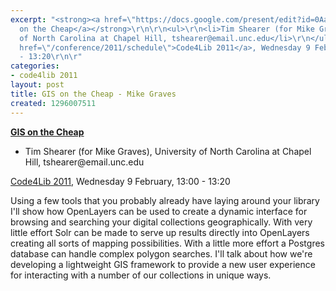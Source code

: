 ```yaml
---
excerpt: "<strong><a href=\"https://docs.google.com/present/edit?id=0AaAHjV7nFQ21ZGc3MzhxdzRfMTA2ZGp0cXpmY2Q&hl=en&authkey=CO3C7MkJ\">GIS
  on the Cheap</a></strong>\r\n\r\n<ul>\r\n<li>Tim Shearer (for Mike Graves), University
  of North Carolina at Chapel Hill, tshearer@email.unc.edu</li>\r\n</ul>\r\n\r\n<a
  href=\"/conference/2011/schedule\">Code4Lib 2011</a>, Wednesday 9 February, 13:00
  - 13:20\r\n\r"
categories:
- code4lib 2011
layout: post
title: GIS on the Cheap - Mike Graves
created: 1296007511
---
```

<strong><a href="https://docs.google.com/present/edit?id=0AaAHjV7nFQ21ZGc3MzhxdzRfMTA2ZGp0cXpmY2Q&hl=en&authkey=CO3C7MkJ">GIS on the Cheap</a></strong>

<ul>
<li>Tim Shearer (for Mike Graves), University of North Carolina at Chapel Hill, tshearer@email.unc.edu</li>
</ul>

<a href="/conference/2011/schedule">Code4Lib 2011</a>, Wednesday 9 February, 13:00 - 13:20

Using a few tools that you probably already have laying around your library I'll show how OpenLayers can be used to create a dynamic interface for browsing and searching your digital collections geographically. With very little effort Solr can be made to serve up results directly into OpenLayers creating all sorts of mapping possibilities. With a little more effort a Postgres database can handle complex polygon searches. I'll talk about how we're developing a lightweight GIS framework to provide a new user experience for interacting with a number of our collections in unique ways.
